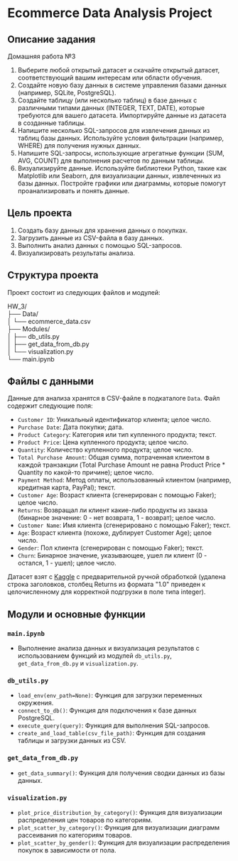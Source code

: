 # Ecommerce Data Analysis Project

## Описание задания

Домашняя работа №3

1. Выберите любой открытый датасет и скачайте открытый датасет, соответствующий вашим интересам или области обучения.
2. Создайте новую базу данных в системе управления базами данных (например, SQLite, PostgreSQL).
3. Создайте таблицу (или несколько таблиц) в базе данных с различными типами данных (INTEGER, TEXT, DATE), которые требуются для вашего датасета. Импортируйте данные из датасета в созданные таблицы.
4. Напишите несколько SQL-запросов для извлечения данных из таблиц базы данных. Используйте условия фильтрации (например, WHERE) для получения нужных данных.
5. Напишите SQL-запросы, использующие агрегатные функции (SUM, AVG, COUNT) для выполнения расчетов по данным таблицы.
6. Визуализируйте данные. Используйте библиотеки Python, такие как Matplotlib или Seaborn, для визуализации данных, извлеченных из базы данных. Постройте графики или диаграммы, которые помогут проанализировать и понять данные.

## Цель проекта

1. Создать базу данных для хранения данных о покупках.
2. Загрузить данные из CSV-файла в базу данных.
3. Выполнить анализ данных с помощью SQL-запросов.
4. Визуализировать результаты анализа.

## Структура проекта

Проект состоит из следующих файлов и модулей:

<!DOCTYPE html>
<html lang="en">
<body>
    <div class="line">HW_3/</div>
    <div class="line">├── Data/</div>
    <div class="line">│   └── ecommerce_data.csv</div>
    <div class="line">├── Modules/</div>
    <div class="line">│   ├── db_utils.py</div>
    <div class="line">│   ├── get_data_from_db.py</div>
    <div class="line">│   └── visualization.py</div>
    <div class="line">└── main.ipynb</div>
</body>
</html>


## Файлы с данными

Данные для анализа хранятся в CSV-файле в подкаталоге `Data`. Файл содержит следующие поля:

- `Customer ID`: Уникальный идентификатор клиента; целое число.
- `Purchase Date`: Дата покупки; дата.
- `Product Category`: Категория или тип купленного продукта; текст.
- `Product Price`: Цена купленного продукта; целое число.
- `Quantity`: Количество купленного продукта; целое число.
- `Total Purchase Amount`: Общая сумма, потраченная клиентом в каждой транзакции (Total Purchase Amount не равна Product Price * Quantity по какой-то причине); целое число.
- `Payment Method`: Метод оплаты, использованный клиентом (например, кредитная карта, PayPal); текст.
- `Customer Age`: Возраст клиента (сгенерирован с помощью Faker); целое число.
- `Returns`: Возвращал ли клиент какие-либо продукты из заказа (бинарное значение: 0 - нет возврата, 1 - возврат); целое число.
- `Customer Name`: Имя клиента (сгенерировано с помощью Faker); текст.
- `Age`: Возраст клиента (похоже, дублирует Customer Age); целое число.
- `Gender`: Пол клиента (сгенерирован с помощью Faker); текст.
- `Churn`: Бинарное значение, указывающее, ушел ли клиент (0 - остался, 1 - ушел); целое число.

Датасет взят с [Kaggle](https://www.kaggle.com/datasets/shriyashjagtap/e-commerce-customer-for-behavior-analysis) с предварительной ручной обработкой (удалена строка заголовков, столбец Returns из формата "1.0" приведен к целочисленному для корректной подгрузки в поле типа integer).

## Модули и основные функции

### `main.ipynb`

- Выполнение анализа данных и визуализация результатов с использованием функций из модулей `db_utils.py`, `get_data_from_db.py` и `visualization.py`.

### `db_utils.py`

- `load_env(env_path=None)`: Функция для загрузки переменных окружения.
- `connect_to_db()`: Функция для подключения к базе данных PostgreSQL.
- `execute_query(query)`: Функция для выполнения SQL-запросов.
- `create_and_load_table(csv_file_path)`: Функция для создания таблицы и загрузки данных из CSV.

### `get_data_from_db.py`

- `get_data_summary()`: Функция для получения сводки данных из базы данных.

### `visualization.py`

- `plot_price_distribution_by_category()`: Функция для визуализации распределения цен товаров по категориям.
- `plot_scatter_by_category()`: Функция для визуализации диаграмм рассеивания по категориям товаров.
- `plot_scatter_by_gender()`: Функция для визуализации распределения покупок в зависимости от пола.